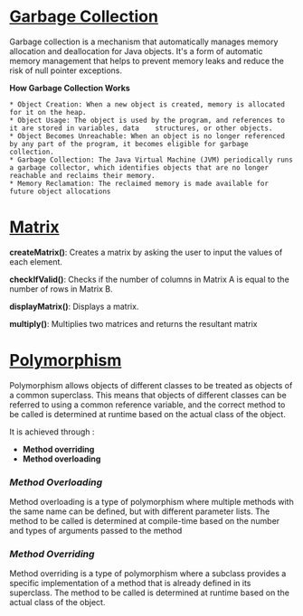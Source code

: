 # [**Garbage Collection**](https://github.com/Ajallen14/S3_Java_Lab/tree/main/Garbage%20Collection)
Garbage collection is a mechanism that automatically manages memory allocation and deallocation for Java objects. It's a form of automatic memory management that helps to prevent memory leaks and reduce the risk of null pointer exceptions.


**How Garbage Collection Works**

    * Object Creation: When a new object is created, memory is allocated for it on the heap.
    * Object Usage: The object is used by the program, and references to it are stored in variables, data    structures, or other objects.
    * Object Becomes Unreachable: When an object is no longer referenced by any part of the program, it becomes eligible for garbage collection.
    * Garbage Collection: The Java Virtual Machine (JVM) periodically runs a garbage collector, which identifies objects that are no longer reachable and reclaims their memory.
    * Memory Reclamation: The reclaimed memory is made available for future object allocations

# [**Matrix**](https://github.com/Ajallen14/S3_Java_Lab/blob/main/Matrix/matrix.java)
**createMatrix()**: Creates a matrix by asking the user to input the values of each element.

**checkIfValid()**: Checks if the number of columns in Matrix A is equal to the number of rows in Matrix B.

**displayMatrix()**: Displays a matrix.

**multiply()**: Multiplies two matrices and returns the resultant matrix

# [**Polymorphism**](https://github.com/Ajallen14/S3_Java_Lab/blob/main/Polymorphism/polymorphism.java)
Polymorphism allows objects of different classes to be treated as objects of a common superclass. This means that objects of different classes can be referred to using a common reference variable, and the correct method to be called is determined at runtime based on the actual class of the object.

It is achieved through :
  - **Method overriding**
  - **Method overloading**

### *Method Overloading*
Method overloading is a type of polymorphism where multiple methods with the same name can be defined, but with different parameter lists. The method to be called is determined at compile-time based on the number and types of arguments passed to the method

### *Method Overriding*
Method overriding is a type of polymorphism where a subclass provides a specific implementation of a method that is already defined in its superclass. The method to be called is determined at runtime based on the actual class of the object.
